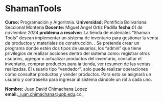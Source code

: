 # ShamanTools
**Curso:** Programación y Algoritmia. 
**Universidad:** Pontificia Bolivariana Seccional Monteria 
**Docente:** Miguel Angel Ortiz Padilla
**fecha:**_01 de noviembre 2024_
**problema a resolver:** La tienda de materiales “Shaman Tools” desean implementar un sistema de inventario para gestionar la venta de productos y materiales de construcción. . Se pretende crear un programa donde estén dos tipos de usuarios, los “admin” que tiene privilegios de realizar acciones dentro del sistema como: registrar otros usuarios, agregar o actualizar productos del inventario, consultar el inventario, comprar productos para la tienda, ver resumen de las ventas realizadas. El usuario tipo “vendedor”, solo puede realizar operaciones como consultar productos y vender productos. Para esto se asignará un usuario y contraseña para ingresar al sistema dándole un rol a cada uno.


**Nombre:** Juan David Chimachana Lopez 
**email:**_juan.chimachana@upb.edu.co_


